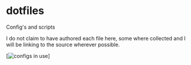 dotfiles
========

Config's and scripts

I do not claim to have authored each file here, some where collected and I will be linking to the source wherever possible. 



[![configs in use](https://raw.github.com/kopri-nb/dotfiles/master/example.png)]
